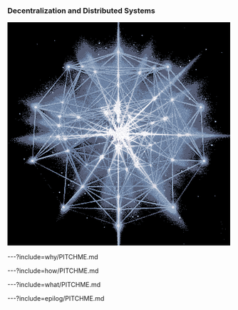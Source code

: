 ### Decentralization and Distributed Systems

![animated-network-sphere](assets/image/animated-network-sphere.gif)

---?include=why/PITCHME.md

---?include=how/PITCHME.md

---?include=what/PITCHME.md

---?include=epilog/PITCHME.md

